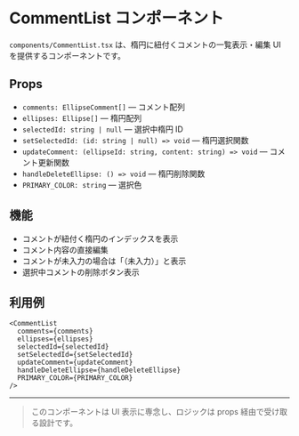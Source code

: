 # CommentList コンポーネント

`components/CommentList.tsx` は、楕円に紐付くコメントの一覧表示・編集 UI を提供するコンポーネントです。

## Props

- `comments: EllipseComment[]` — コメント配列
- `ellipses: Ellipse[]` — 楕円配列
- `selectedId: string | null` — 選択中楕円 ID
- `setSelectedId: (id: string | null) => void` — 楕円選択関数
- `updateComment: (ellipseId: string, content: string) => void` — コメント更新関数
- `handleDeleteEllipse: () => void` — 楕円削除関数
- `PRIMARY_COLOR: string` — 選択色

## 機能

- コメントが紐付く楕円のインデックスを表示
- コメント内容の直接編集
- コメントが未入力の場合は「（未入力）」と表示
- 選択中コメントの削除ボタン表示

## 利用例

```tsx
<CommentList
  comments={comments}
  ellipses={ellipses}
  selectedId={selectedId}
  setSelectedId={setSelectedId}
  updateComment={updateComment}
  handleDeleteEllipse={handleDeleteEllipse}
  PRIMARY_COLOR={PRIMARY_COLOR}
/>
```

---

> このコンポーネントは UI 表示に専念し、ロジックは props 経由で受け取る設計です。
